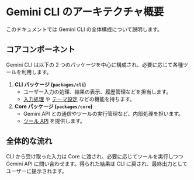 # Gemini CLI のアーキテクチャ概要

このドキュメントでは Gemini CLI の全体構成について説明します。

## コアコンポーネント

Gemini CLI は以下の 2 つのパッケージを中心に構成され、必要に応じて各種ツールを利用します。

1. **CLI パッケージ (`packages/cli`)**
    - ユーザー入力の処理、結果の表示、履歴管理などを担当します。
    - [入力処理](./cli/commands.md) や [テーマ設定](./cli/themes.md) などの機能を持ちます。
2. **Core パッケージ (`packages/core`)**
    - Gemini API との通信やツールの実行管理など、内部処理を担います。
    - [ツール API](./core/tools-api.md) を提供します。

## 全体的な流れ

CLI から受け取った入力は Core に渡され、必要に応じてツールを実行しつつ Gemini API に問い合わせます。得られた結果は CLI に戻され、最終出力としてユーザーに提示されます。


